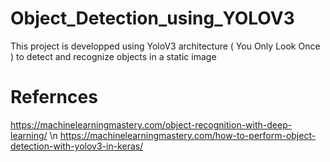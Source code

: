 # Object_Detection_using_YOLOV3
This project is developped using YoloV3 architecture ( You Only Look Once ) to detect and recognize objects in a static image
# Refernces
https://machinelearningmastery.com/object-recognition-with-deep-learning/  \n
https://machinelearningmastery.com/how-to-perform-object-detection-with-yolov3-in-keras/
